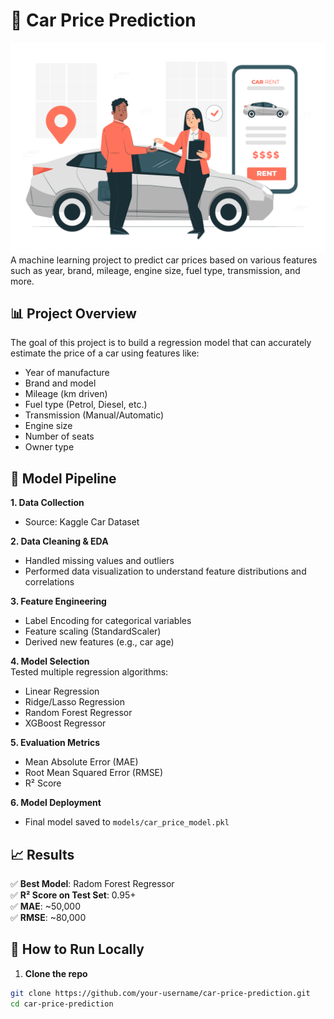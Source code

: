 # 🚗 Car Price Prediction
<img src="https://github.com/goldstring/car_price_predicion_using_machine_learning_regeression/blob/main/26234498_7197355.jpg?raw=true" />
A machine learning project to predict car prices based on various features such as year, brand, mileage, engine size, fuel type, transmission, and more.

## 📊 Project Overview

The goal of this project is to build a regression model that can accurately estimate the price of a car using features like:

- Year of manufacture
- Brand and model
- Mileage (km driven)
- Fuel type (Petrol, Diesel, etc.)
- Transmission (Manual/Automatic)
- Engine size
- Number of seats
- Owner type

## 🧠 Model Pipeline

**1. Data Collection**  
- Source: Kaggle Car Dataset

**2. Data Cleaning & EDA**  
- Handled missing values and outliers  
- Performed data visualization to understand feature distributions and correlations

**3. Feature Engineering**  
- Label Encoding for categorical variables  
- Feature scaling (StandardScaler)  
- Derived new features (e.g., car age)  

**4. Model Selection**  
Tested multiple regression algorithms:
- Linear Regression  
- Ridge/Lasso Regression  
- Random Forest Regressor  
- XGBoost Regressor  

**5. Evaluation Metrics**  
- Mean Absolute Error (MAE)  
- Root Mean Squared Error (RMSE)  
- R² Score  

**6. Model Deployment**  
- Final model saved to `models/car_price_model.pkl`  

## 📈 Results

✅ **Best Model**: Radom Forest Regressor  
✅ **R² Score on Test Set**: 0.95+  
✅ **MAE**: ~50,000  
✅ **RMSE**: ~80,000  

## 🚀 How to Run Locally

1. **Clone the repo**  
```bash
git clone https://github.com/your-username/car-price-prediction.git
cd car-price-prediction
